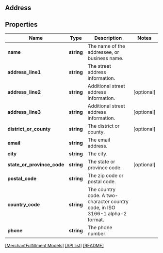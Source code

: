 ## Address

## Properties

Name | Type | Description | Notes
------------ | ------------- | ------------- | -------------
**name** | **string** | The name of the addressee, or business name. |
**address_line1** | **string** | The street address information. |
**address_line2** | **string** | Additional street address information. | [optional]
**address_line3** | **string** | Additional street address information. | [optional]
**district_or_county** | **string** | The district or county. | [optional]
**email** | **string** | The email address. |
**city** | **string** | The city. |
**state_or_province_code** | **string** | The state or province code. | [optional]
**postal_code** | **string** | The zip code or postal code. |
**country_code** | **string** | The country code. A two-character country code, in ISO 3166-1 alpha-2 format. |
**phone** | **string** | The phone number. |

[[MerchantFulfillment Models]](../) [[API list]](../../Api) [[README]](../../../README.md)
